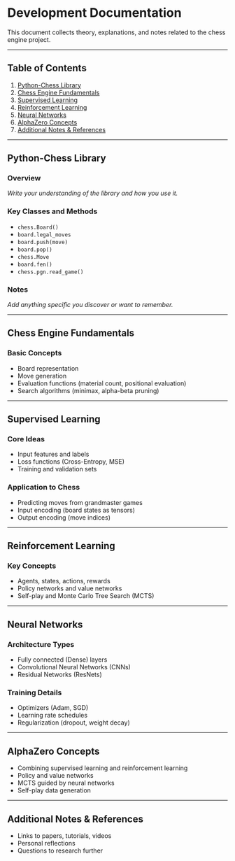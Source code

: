 # Development Documentation

This document collects theory, explanations, and notes related to the chess engine project.

---

## Table of Contents

1. [Python-Chess Library](#python-chess-library)  
2. [Chess Engine Fundamentals](#chess-engine-fundamentals)  
3. [Supervised Learning](#supervised-learning)  
4. [Reinforcement Learning](#reinforcement-learning)  
5. [Neural Networks](#neural-networks)  
6. [AlphaZero Concepts](#alphazero-concepts)  
7. [Additional Notes & References](#additional-notes--references)  

---

## Python-Chess Library

### Overview

*Write your understanding of the library and how you use it.*

### Key Classes and Methods

- `chess.Board()`
- `board.legal_moves`
- `board.push(move)`
- `board.pop()`
- `chess.Move`
- `board.fen()`
- `chess.pgn.read_game()`

### Notes

*Add anything specific you discover or want to remember.*

---

## Chess Engine Fundamentals

### Basic Concepts

- Board representation
- Move generation
- Evaluation functions (material count, positional evaluation)
- Search algorithms (minimax, alpha-beta pruning)

---

## Supervised Learning

### Core Ideas

- Input features and labels
- Loss functions (Cross-Entropy, MSE)
- Training and validation sets

### Application to Chess

- Predicting moves from grandmaster games
- Input encoding (board states as tensors)
- Output encoding (move indices)

---

## Reinforcement Learning

### Key Concepts

- Agents, states, actions, rewards
- Policy networks and value networks
- Self-play and Monte Carlo Tree Search (MCTS)

---

## Neural Networks

### Architecture Types

- Fully connected (Dense) layers
- Convolutional Neural Networks (CNNs)
- Residual Networks (ResNets)

### Training Details

- Optimizers (Adam, SGD)
- Learning rate schedules
- Regularization (dropout, weight decay)

---

## AlphaZero Concepts

- Combining supervised learning and reinforcement learning
- Policy and value networks
- MCTS guided by neural networks
- Self-play data generation

---

## Additional Notes & References

- Links to papers, tutorials, videos
- Personal reflections
- Questions to research further
